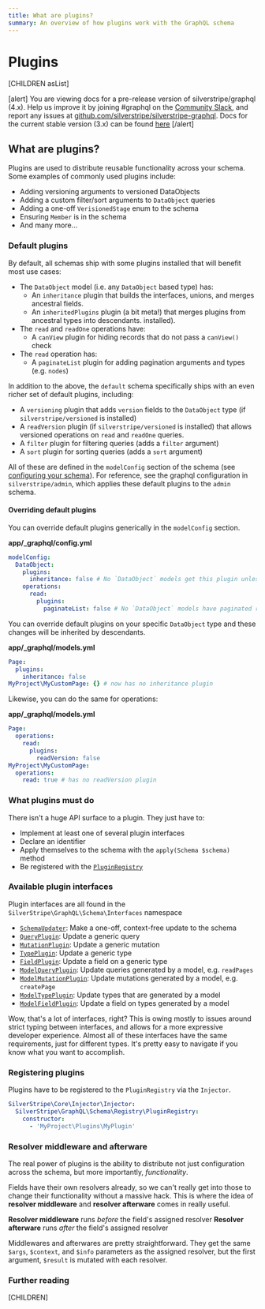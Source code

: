 ```yaml
---
title: What are plugins?
summary: An overview of how plugins work with the GraphQL schema
---
```


# Plugins

[CHILDREN asList]

[alert]
You are viewing docs for a pre-release version of silverstripe/graphql (4.x).
Help us improve it by joining #graphql on the [Community Slack](https://www.silverstripe.org/blog/community-slack-channel/),
and report any issues at [github.com/silverstripe/silverstripe-graphql](https://github.com/silverstripe/silverstripe-graphql). 
Docs for the current stable version (3.x) can be found
[here](https://github.com/silverstripe/silverstripe-graphql/tree/3)
[/alert]

## What are plugins?

Plugins are used to distribute reusable functionality across your schema. Some examples of commonly used plugins include:

* Adding versioning arguments to versioned DataObjects
* Adding a custom filter/sort arguments to `DataObject` queries
* Adding a one-off `VerisionedStage` enum to the schema
* Ensuring `Member` is in the schema
* And many more...

### Default plugins

By default, all schemas ship with some plugins installed that will benefit most use cases:

* The `DataObject` model (i.e. any `DataObject` based type) has:
  * An `inheritance` plugin that builds the interfaces, unions, and merges ancestral fields.
  * An `inheritedPlugins` plugin (a bit meta!) that merges plugins from ancestral types into descendants.
 installed).
* The `read` and `readOne` operations have:
  * A `canView` plugin for hiding records that do not pass a `canView()` check
* The `read` operation has:
  * A `paginateList` plugin for adding pagination arguments and types (e.g. `nodes`)

In addition to the above, the `default` schema specifically ships with an even richer set of default
plugins, including:

* A `versioning` plugin that adds `version` fields to the `DataObject` type (if `silverstripe/versioned` is installed)
* A `readVersion` plugin (if `silverstripe/versioned` is installed) that allows versioned operations on
`read` and `readOne` queries.
* A `filter` plugin for filtering queries (adds a `filter` argument)
* A `sort` plugin for sorting queries (adds a `sort` argument)

All of these are defined in the `modelConfig` section of the schema (see [configuring your schema](../getting_started/configuring_your_schema)).
For reference, see the graphql configuration in `silverstripe/admin`, which applies
these default plugins to the `admin` schema.

#### Overriding default plugins
You can override default plugins generically in the `modelConfig` section.
 
**app/_graphql/config.yml**
```yaml
modelConfig:
  DataObject:
    plugins:
      inheritance: false # No `DataObject` models get this plugin unless opted into
    operations:
      read:
        plugins:
          paginateList: false # No `DataObject` models have paginated read operations unless opted into
```

You can override default plugins on your specific `DataObject` type and these changes will be inherited by descendants.
 
**app/_graphql/models.yml**
```yaml
Page:
  plugins:
    inheritance: false
MyProject\MyCustomPage: {} # now has no inheritance plugin 
```

Likewise, you can do the same for operations:

**app/_graphql/models.yml**
```yaml
Page:
  operations:
    read:
      plugins:
        readVersion: false
MyProject\MyCustomPage:
  operations:
    read: true # has no readVersion plugin 
```

### What plugins must do

There isn't a huge API surface to a plugin. They just have to:

* Implement at least one of several plugin interfaces
* Declare an identifier
* Apply themselves to the schema with the `apply(Schema $schema)` method
* Be registered with the [`PluginRegistry`](api:SilverStripe\GraphQL\Schema\Registry\PluginRegistry)

### Available plugin interfaces

Plugin interfaces are all found in the `SilverStripe\GraphQL\Schema\Interfaces` namespace

* [`SchemaUpdater`](api:SilverStripe\GraphQL\Schema\Interfaces\SchemaUpdater): Make a one-off, context-free update to the schema
* [`QueryPlugin`](api:SilverStripe\GraphQL\Schema\Interfaces\QueryPlugin): Update a generic query
* [`MutationPlugin`](api:SilverStripe\GraphQL\Schema\Interfaces\MutationPlugin): Update a generic mutation
* [`TypePlugin`](api:SilverStripe\GraphQL\Schema\Interfaces\TypePlugin): Update a generic type
* [`FieldPlugin`](api:SilverStripe\GraphQL\Schema\Interfaces\FieldPlugin): Update a field on a generic type
* [`ModelQueryPlugin`](api:SilverStripe\GraphQL\Schema\Interfaces\ModelQueryPlugin): Update queries generated by a model, e.g. `readPages`
* [`ModelMutationPlugin`](api:SilverStripe\GraphQL\Schema\Interfaces\ModelMutationPlugin): Update mutations generated by a model, e.g. `createPage`
* [`ModelTypePlugin`](api:SilverStripe\GraphQL\Schema\Interfaces\ModelTypePlugin): Update types that are generated by a model
* [`ModelFieldPlugin`](api:SilverStripe\GraphQL\Schema\Interfaces\ModelFieldPlugin): Update a field on types generated by a model

Wow, that's a lot of interfaces, right? This is owing mostly to issues around strict typing between interfaces,
and allows for a more expressive developer experience. Almost all of these interfaces have the same requirements,
just for different types. It's pretty easy to navigate if you know what you want to accomplish.

### Registering plugins

Plugins have to be registered to the `PluginRegistry` via the `Injector`.

```yaml
SilverStripe\Core\Injector\Injector:
  SilverStripe\GraphQL\Schema\Registry\PluginRegistry:
    constructor:
      - 'MyProject\Plugins\MyPlugin'
```

### Resolver middleware and afterware

The real power of plugins is the ability to distribute not just configuration across the schema, but
more importantly, _functionality_.

Fields have their own resolvers already, so we can't really get into those to change
their functionality without a massive hack. This is where the idea of **resolver middleware** and
**resolver afterware** comes in really useful.

**Resolver middleware** runs _before_ the field's assigned resolver
**Resolver afterware** runs _after_ the field's assigned resolver

Middlewares and afterwares are pretty straightforward. They get the same `$args`, `$context`, and `$info`
parameters as the assigned resolver, but the first argument, `$result` is mutated with each resolver.

### Further reading

[CHILDREN]
